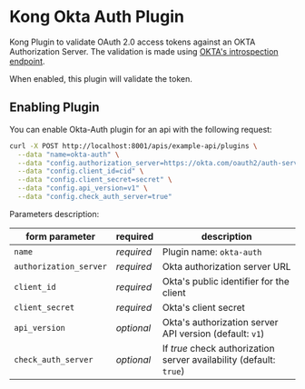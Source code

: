 # Kong Okta Auth Plugin

Kong Plugin to validate OAuth 2.0 access tokens against an OKTA Authorization Server. The validation is made using [OKTA's introspection endpoint](https://developer.okta.com/docs/api/resources/oauth2.html#introspection-request).

When enabled, this plugin will validate the token.

## Enabling Plugin

You can enable Okta-Auth plugin for an api with the following request:

```bash
curl -X POST http://localhost:8001/apis/example-api/plugins \
  --data "name=okta-auth" \
  --data "config.authorization_server=https://okta.com/oauth2/auth-server-id" \
  --data "config.client_id=cid" \
  --data "config.client_secret=secret" \
  --data "config.api_version=v1" \
  --data "config.check_auth_server=true"
```

Parameters description:

form parameter|required|description
---|---|---
`name` | *required* | Plugin name: `okta-auth`
`authorization_server` | *required* | Okta authorization server URL
`client_id` | *required*| Okta's public identifier for the client
`client_secret` | *required* | Okta's client secret
`api_version` | *optional* | Okta's authorization server API version (default: `v1`)
`check_auth_server` | *optional* | If *true* check authorization server availability (default: `true`)


